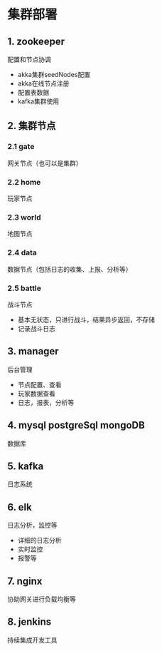 # 集群部署
## 1. zookeeper
配置和节点协调
- akka集群seedNodes配置
- akka在线节点注册
- 配置表数据
- kafka集群使用

## 2. 集群节点
### 2.1 gate
网关节点（也可以是集群）

### 2.2 home 
玩家节点

### 2.3 world 
地图节点

### 2.4 data
数据节点（包括日志的收集、上报、分析等）

### 2.5 battle
战斗节点
- 基本无状态，只进行战斗，结果异步返回，不存储
- 记录战斗日志

## 3. manager
后台管理
- 节点配置、查看
- 玩家数据查看
- 日志，报表，分析等

## 4. mysql postgreSql mongoDB
数据库

## 5. kafka
日志系统

## 6. elk
日志分析，监控等
- 详细的日志分析
- 实时监控
- 报警等

## 7. nginx
协助网关进行负载均衡等

## 8. jenkins
持续集成开发工具